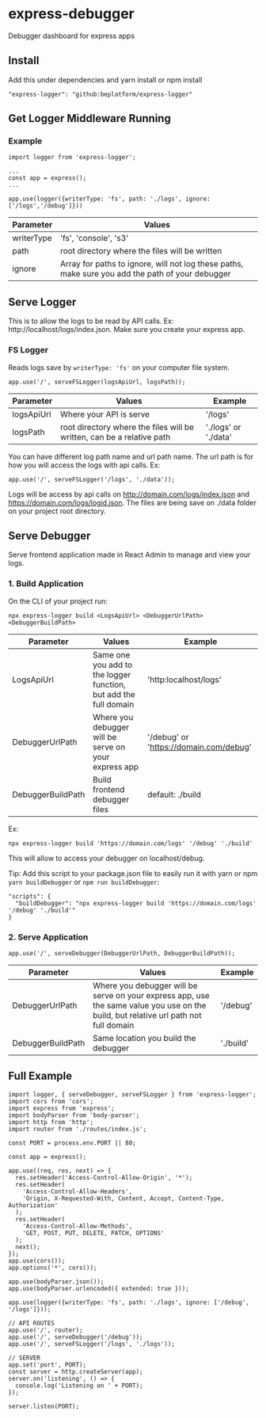 # express-debugger
Debugger dashboard for express apps

## Install
Add this under dependencies and yarn install or npm install
```
"express-logger": "github:beplatform/express-logger"
```

## Get Logger Middleware Running
### Example
```
import logger from 'express-logger';

...
const app = express();
...

app.use(logger({writerType: 'fs', path: './logs', ignore: ['/logs','/debug']}))
```
| Parameter | Values |
| --- | --- |
| writerType | 'fs', 'console', 's3' |
| path | root directory where the files will be written |
| ignore | Array for paths to ignore, will not log these paths, make sure you add the path of your debugger |

## Serve Logger
This is to allow the logs to be read by API calls. Ex: http://localhost/logs/index.json.
Make sure you create your express app.
### FS Logger
Reads logs save by `writerType: 'fs'` on your computer file system.
```
app.use('/', serveFSLogger(logsApiUrl, logsPath));
```
| Parameter | Values | Example |
| --- | --- | --- |
| logsApiUrl | Where your API is serve | '/logs' |
| logsPath | root directory where the files will be written, can be a relative path | './logs' or './data' |

You can have different log path name and url path name. The url path is for how you will access the logs with api calls.
Ex:
```
app.use('/', serveFSLogger('/logs', './data'));
```
Logs will be access by api calls on http://domain.com/logs/index.json and https://domain.com/logs/logid.json.
The files are being save on ./data folder on your project root directory.

## Serve Debugger
Serve frontend application made in React Admin to manage and view your logs.
### 1. Build Application
On the CLI of your project run:
```
npx express-logger build <LogsApiUrl> <DebuggerUrlPath> <DebuggerBuildPath>
```
| Parameter | Values | Example |
| --- | --- | --- |
| LogsApiUrl | Same one you add to the logger function, but add the full domain | 'http:localhost/logs' |
| DebuggerUrlPath | Where you debugger will be serve on your express app | '/debug' or 'https://domain.com/debug' |
| DebuggerBuildPath | Build frontend debugger files | default: ./build |

Ex:
```
npx express-logger build 'https://domain.com/logs' '/debug' './build'
```
This will allow to access your debugger on localhost/debug.

Tip: Add this script to your package.json file to easily run it with yarn or npm `yarn buildDebugger` or `npm run buildDebugger`:
```
"scripts": {
  "buildDebugger": "npx express-logger build 'https://domain.com/logs' '/debug' './build'"
}
```

### 2. Serve Application

```
app.use('/', serveDebugger(DebuggerUrlPath, DebuggerBuildPath));
```
| Parameter | Values | Example |
| --- | --- | --- |
| DebuggerUrlPath | Where you debugger will be serve on your express app, use the same value you use on the build, but relative url path not full domain | '/debug' |
| DebuggerBuildPath | Same location you build the debugger | './build' |

## Full Example
```
import logger, { serveDebugger, serveFSLogger } from 'express-logger';
import cors from 'cors';
import express from 'express';
import bodyParser from 'body-parser';
import http from 'http';
import router from './routes/index.js';

const PORT = process.env.PORT || 80;

const app = express();

app.use((req, res, next) => {
  res.setHeader('Access-Control-Allow-Origin', '*');
  res.setHeader(
    'Access-Control-Allow-Headers',
    'Origin, X-Requested-With, Content, Accept, Content-Type, Authorization'
  );
  res.setHeader(
    'Access-Control-Allow-Methods',
    'GET, POST, PUT, DELETE, PATCH, OPTIONS'
  );
  next();
});
app.use(cors());
app.options('*', cors());

app.use(bodyParser.json());
app.use(bodyParser.urlencoded({ extended: true }));

app.use(logger({writerType: 'fs', path: './logs', ignore: ['/debug', '/logs']}));

// API ROUTES
app.use('/', router);
app.use('/', serveDebugger('/debug'));
app.use('/', serveFSLogger('/logs', './logs'));

// SERVER
app.set('port', PORT);
const server = http.createServer(app);
server.on('listening', () => {
  console.log('Listening on ' + PORT);
});

server.listen(PORT);
```
